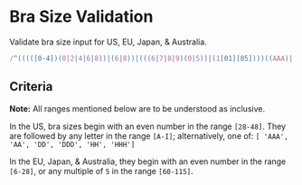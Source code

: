 # Bra Size Validation 

Validate bra size input for US, EU, Japan, & Australia.

```javascript
/^(((([0-4])(0|2|4|6|8))|(6|8))|(((6|7|8|9)(0|5))|(1[01][05])))((AAA)|(AA)|(DD)|(DDD)|(HH)|(HHH)|[A-I])$/
```

## Criteria

**Note:** All ranges mentioned below are to be understood as inclusive.

In the US, bra sizes begin with an even number in the range `[28-48]`.
They are followed by any letter in the range `[A-I]`; alternatively, one of:
`[ 'AAA', 'AA', 'DD', 'DDD', 'HH', 'HHH']`

In the EU, Japan, & Australia, they begin with an even number in the range `[6-28]`, 
or any multiple of `5` in the range `[60-115]`.